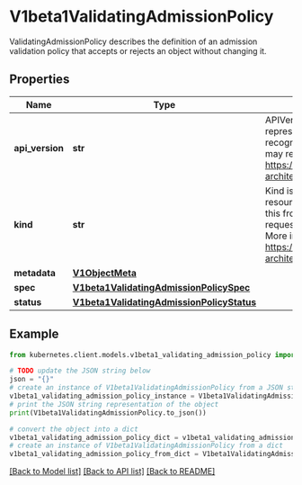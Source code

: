 # V1beta1ValidatingAdmissionPolicy

ValidatingAdmissionPolicy describes the definition of an admission validation policy that accepts or rejects an object without changing it.

## Properties

Name | Type | Description | Notes
------------ | ------------- | ------------- | -------------
**api_version** | **str** | APIVersion defines the versioned schema of this representation of an object. Servers should convert recognized schemas to the latest internal value, and may reject unrecognized values. More info: https://git.k8s.io/community/contributors/devel/sig-architecture/api-conventions.md#resources | [optional] 
**kind** | **str** | Kind is a string value representing the REST resource this object represents. Servers may infer this from the endpoint the kubernetes.client submits requests to. Cannot be updated. In CamelCase. More info: https://git.k8s.io/community/contributors/devel/sig-architecture/api-conventions.md#types-kinds | [optional] 
**metadata** | [**V1ObjectMeta**](V1ObjectMeta.md) |  | [optional] 
**spec** | [**V1beta1ValidatingAdmissionPolicySpec**](V1beta1ValidatingAdmissionPolicySpec.md) |  | [optional] 
**status** | [**V1beta1ValidatingAdmissionPolicyStatus**](V1beta1ValidatingAdmissionPolicyStatus.md) |  | [optional] 

## Example

```python
from kubernetes.client.models.v1beta1_validating_admission_policy import V1beta1ValidatingAdmissionPolicy

# TODO update the JSON string below
json = "{}"
# create an instance of V1beta1ValidatingAdmissionPolicy from a JSON string
v1beta1_validating_admission_policy_instance = V1beta1ValidatingAdmissionPolicy.from_json(json)
# print the JSON string representation of the object
print(V1beta1ValidatingAdmissionPolicy.to_json())

# convert the object into a dict
v1beta1_validating_admission_policy_dict = v1beta1_validating_admission_policy_instance.to_dict()
# create an instance of V1beta1ValidatingAdmissionPolicy from a dict
v1beta1_validating_admission_policy_from_dict = V1beta1ValidatingAdmissionPolicy.from_dict(v1beta1_validating_admission_policy_dict)
```
[[Back to Model list]](../README.md#documentation-for-models) [[Back to API list]](../README.md#documentation-for-api-endpoints) [[Back to README]](../README.md)



